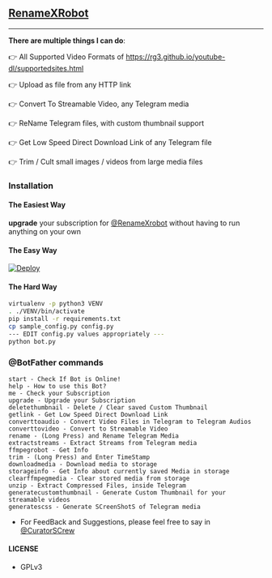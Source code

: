## [RenameXRobot](https://telegram.dog/RenameXRobot)
---

**There are multiple things I can do**:

👉 All Supported Video Formats of https://rg3.github.io/youtube-dl/supportedsites.html

👉 Upload as file from any HTTP link

👉 Convert To Streamable Video, any Telegram media

👉 ReName Telegram files, with custom thumbnail support

👉 Get Low Speed Direct Download Link of any Telegram file

👉 Trim / Cult small images / videos from large media files

### Installation

#### The Easiest Way

**upgrade** your subscription for [@RenameXrobot](https://telegram.dog/RenameXrobot) without having to run anything on your own

#### The Easy Way

[![Deploy](https://www.herokucdn.com/deploy/button.svg)](https://heroku.com/deploy)

#### The Hard Way

```sh
virtualenv -p python3 VENV
. ./VENV/bin/activate
pip install -r requirements.txt
cp sample_config.py config.py
--- EDIT config.py values appropriately ---
python bot.py
```

### @BotFather commands

```
start - Check If Bot is Online!
help - How to use this Bot?
me - Check your Subscription
upgrade - Upgrade your Subscription
deletethumbnail - Delete / Clear saved Custom Thumbnail
getlink - Get Low Speed Direct Download Link
converttoaudio - Convert Video Files in Telegram to Telegram Audios
converttovideo - Convert to Streamable Video
rename - (Long Press) and Rename Telegram Media
extractstreams - Extract Streams from Telegram media
ffmpegrobot - Get Info
trim - (Long Press) and Enter TimeStamp
downloadmedia - Download media to storage
storageinfo - Get Info about currently saved Media in storage
clearffmpegmedia - Clear stored media from storage
unzip - Extract Compressed Files, inside Telegram
generatecustomthumbnail - Generate Custom Thumbnail for your streamable videos
generatescss - Generate SCreenShotS of Telegram media
```

- For FeedBack and Suggestions, please feel free to say in [@CuratorSCrew](https://telegram.dog/CuratorSCrew)

#### LICENSE
- GPLv3
